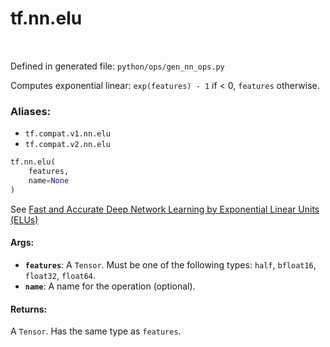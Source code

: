 <div itemscope itemtype="http://developers.google.com/ReferenceObject">
<meta itemprop="name" content="tf.nn.elu" />
<meta itemprop="path" content="Stable" />
</div>

# tf.nn.elu

<!-- Insert buttons -->

<table class="tfo-notebook-buttons tfo-api" align="left">
</table>

Defined in generated file: `python/ops/gen_nn_ops.py`



<!-- Start diff -->
Computes exponential linear: `exp(features) - 1` if < 0, `features` otherwise.

### Aliases:

* `tf.compat.v1.nn.elu`
* `tf.compat.v2.nn.elu`


``` python
tf.nn.elu(
    features,
    name=None
)
```



<!-- Placeholder for "Used in" -->

See [Fast and Accurate Deep Network Learning by Exponential Linear Units (ELUs)
](http://arxiv.org/abs/1511.07289)

#### Args:


* <b>`features`</b>: A `Tensor`. Must be one of the following types: `half`, `bfloat16`, `float32`, `float64`.
* <b>`name`</b>: A name for the operation (optional).


#### Returns:

A `Tensor`. Has the same type as `features`.
